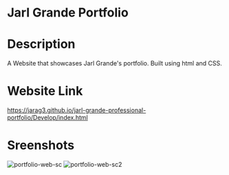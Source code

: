 # Jarl Grande Portfolio
# Description 
A Website that showcases Jarl Grande's portfolio. Built using html and CSS. 

# Website Link
https://jarag3.github.io/jarl-grande-professional-portfolio/Develop/index.html

# Sreenshots
![portfolio-web-sc](https://user-images.githubusercontent.com/101682699/161472771-f80fb2d4-57c0-4c42-9a6d-ad2372d6a301.png)
![portfolio-web-sc2](https://user-images.githubusercontent.com/101682699/161472797-0b3c7824-345d-4c73-ae81-4d784b6839f6.png)
